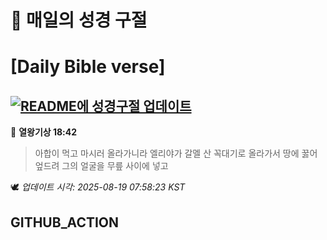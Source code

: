 # 🙏 매일의 성경 구절
# [Daily Bible verse]
## [![README에 성경구절 업데이트](https://github.com/DONGSUKA/first_test/actions/workflows/update-readme-bible.yml/badge.svg)](https://github.com/DONGSUKA/first_test/actions/workflows/update-readme-bible.yml)
<!-- START_BIBLE_VERSE -->
📖 **열왕기상 18:42**
> 아합이 먹고 마시러 올라가니라 엘리야가 갈멜 산 꼭대기로 올라가서 땅에 꿇어 엎드려 그의 얼굴을 무릎 사이에 넣고

🕊️ _업데이트 시각: 2025-08-19 07:58:23 KST_
  <!-- END_BIBLE_VERSE -->
## GITHUB_ACTION
